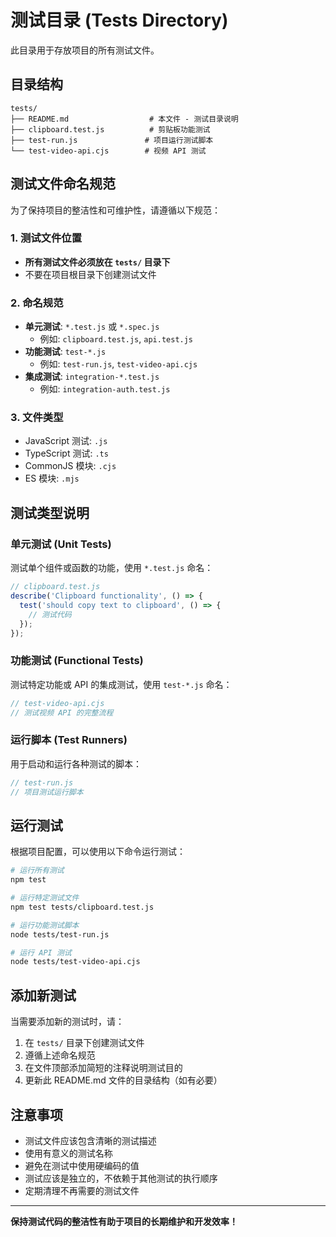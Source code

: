 # 测试目录 (Tests Directory)

此目录用于存放项目的所有测试文件。

## 目录结构

```
tests/
├── README.md                  # 本文件 - 测试目录说明
├── clipboard.test.js          # 剪贴板功能测试
├── test-run.js               # 项目运行测试脚本
└── test-video-api.cjs        # 视频 API 测试
```

## 测试文件命名规范

为了保持项目的整洁性和可维护性，请遵循以下规范：

### 1. 测试文件位置
- **所有测试文件必须放在 `tests/` 目录下**
- 不要在项目根目录下创建测试文件

### 2. 命名规范
- **单元测试**: `*.test.js` 或 `*.spec.js`
  - 例如: `clipboard.test.js`, `api.test.js`
- **功能测试**: `test-*.js`
  - 例如: `test-run.js`, `test-video-api.cjs`
- **集成测试**: `integration-*.test.js`
  - 例如: `integration-auth.test.js`

### 3. 文件类型
- JavaScript 测试: `.js`
- TypeScript 测试: `.ts`
- CommonJS 模块: `.cjs`
- ES 模块: `.mjs`

## 测试类型说明

### 单元测试 (Unit Tests)
测试单个组件或函数的功能，使用 `*.test.js` 命名：
```javascript
// clipboard.test.js
describe('Clipboard functionality', () => {
  test('should copy text to clipboard', () => {
    // 测试代码
  });
});
```

### 功能测试 (Functional Tests)
测试特定功能或 API 的集成测试，使用 `test-*.js` 命名：
```javascript
// test-video-api.cjs
// 测试视频 API 的完整流程
```

### 运行脚本 (Test Runners)
用于启动和运行各种测试的脚本：
```javascript
// test-run.js
// 项目测试运行脚本
```

## 运行测试

根据项目配置，可以使用以下命令运行测试：

```bash
# 运行所有测试
npm test

# 运行特定测试文件
npm test tests/clipboard.test.js

# 运行功能测试脚本
node tests/test-run.js

# 运行 API 测试
node tests/test-video-api.cjs
```

## 添加新测试

当需要添加新的测试时，请：

1. 在 `tests/` 目录下创建测试文件
2. 遵循上述命名规范
3. 在文件顶部添加简短的注释说明测试目的
4. 更新此 README.md 文件的目录结构（如有必要）

## 注意事项

- 测试文件应该包含清晰的测试描述
- 使用有意义的测试名称
- 避免在测试中使用硬编码的值
- 测试应该是独立的，不依赖于其他测试的执行顺序
- 定期清理不再需要的测试文件

---

**保持测试代码的整洁性有助于项目的长期维护和开发效率！**

